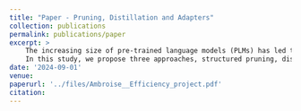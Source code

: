 ```yaml
---
title: "Paper - Pruning, Distillation and Adapters"
collection: publications
permalink: publications/paper
excerpt: >
    The increasing size of pre-trained language models (PLMs) has led to requires a better understanding of optimization methods. 
    In this study, we propose three approaches, structured pruning, distillation, and adapters which we apply to the Bidirectional Transformers for Language Understanding (BERT) model. Our goal is to assess the correlation and interdependence, or lack thereof, among these three methods. Our results focus on the GLUE task with benchmarks including model size, accuracy, rejected emission rate, and speedup. For instance, the combination of pruning, distillation, and adapters can reach 4x inference speedup with a size reduction of 85% and 200% emissions savings and an average accuracy of 50 instead of 85 approximately. Before each use, we must consider the performance-reduction-speed trade-off. In this work, we propose several scenarios depending on the desired outcome. For example, if we want to maintain performance and reduce the BERT model by 65%, then we should opt for the combination of adapters based tuning + pruning with a sparsity ratio of 0.6. 
date: '2024-09-01'
venue:
paperurl: '../files/Ambroise__Efficiency_project.pdf'
citation: 
---
```


